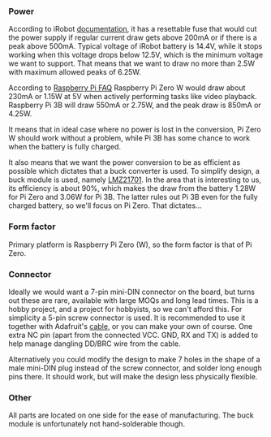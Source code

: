 ### Power
According to iRobot [documentation](https://www.irobotweb.com/~/media/MainSite/PDFs/About/STEM/Create/iRobot_Roomba_600_Open_Interface_Spec.pdf), it has a resettable fuse that would cut the power supply if regular current draw gets above 200mA or if there is a peak above 500mA. Typical voltage of iRobot battery is 14.4V, while it stops working when this voltage drops below 12.5V, which is the minimum voltage we want to support. That means that we want to draw no more than 2.5W with maximum allowed peaks of 6.25W.

According to [Raspberry Pi FAQ](https://www.raspberrypi.org/documentation/faqs/#pi-power) Raspberry Pi Zero W would draw about 230mA or 1.15W at 5V when actively performing tasks like video playback. Raspberry Pi 3B will draw 550mA or 2.75W, and the peak draw is 850mA or 4.25W.

It means that in ideal case where no power is lost in the conversion, Pi Zero W should work without a problem, while Pi 3B has some chance to work when the battery is fully charged.

It also means that we want the power conversion to be as efficient as possible which dictates that a buck converter is used. To simplify design, a buck module is used, namely [LMZ21701](https://www.ti.com/lit/ds/symlink/lmz21701.pdf). In the area that is interesting to us, its efficiency is about 90%, which makes the draw from the battery 1.28W for Pi Zero and 3.06W for Pi 3B. The latter rules out Pi 3B even for the fully charged battery, so we'll focus on Pi Zero. That dictates...

### Form factor
Primary platform is Raspberry Pi Zero (W), so the form factor is that of Pi Zero.

### Connector
Ideally we would want a 7-pin mini-DIN connector on the board, but turns out these are rare, available with large MOQs and long lead times. This is a hobby project, and a project for hobbyists, so we can't afford this. For simplicity a 5-pin screw connector is used. It is recommended to use it together with Adafruit's [cable](https://www.adafruit.com/product/2438), or you can make your own of course. One extra NC pin (apart from the connected VCC. GND, RX and TX) is added to help manage dangling DD/BRC wire from the cable.

Alternatively you could modify the design to make 7 holes in the shape of a male mini-DIN plug instead of the screw connector, and solder long enough pins there. It should work, but will make the design less physically flexible.

### Other
All parts are located on one side for the ease of manufacturing. The buck module is unfortunately not hand-solderable though.
